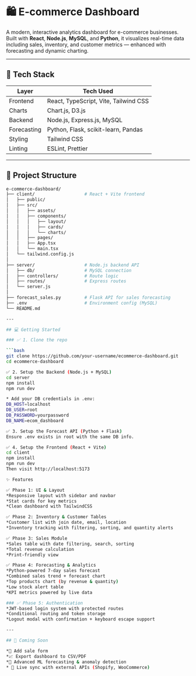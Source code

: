 # 🛍️ E-commerce Dashboard

A modern, interactive analytics dashboard for e-commerce businesses. Built with **React**, **Node.js**, **MySQL**, and **Python**, it visualizes real-time data including sales, inventory, and customer metrics — enhanced with forecasting and dynamic charting.

---

## 🚀 Tech Stack

| Layer       | Tech Used                                 |
|-------------|--------------------------------------------|
| Frontend    | React, TypeScript, Vite, Tailwind CSS      |
| Charts      | Chart.js, D3.js                            |
| Backend     | Node.js, Express.js, MySQL                 |
| Forecasting | Python, Flask, scikit-learn, Pandas        |
| Styling     | Tailwind CSS                               |
| Linting     | ESLint, Prettier                           |

---

## 📁 Project Structure

```bash
e-commerce-dashboard/
├── client/                   # React + Vite frontend
│   ├── public/
│   ├── src/
│   │   ├── assets/
│   │   ├── components/
│   │   │   ├── layout/
│   │   │   ├── cards/
│   │   │   └── charts/
│   │   ├── pages/
│   │   ├── App.tsx
│   │   └── main.tsx
│   └── tailwind.config.js
│
├── server/                   # Node.js backend API
│   ├── db/                   # MySQL connection
│   ├── controllers/          # Route logic
│   ├── routes/               # Express routes
│   └── server.js
│
├── forecast_sales.py         # Flask API for sales forecasting
├── .env                      # Environment config (MySQL)
└── README.md

---

## 💻 Getting Started

### ✅ 1. Clone the repo

```bash
git clone https://github.com/your-username/ecommerce-dashboard.git
cd ecommerce-dashboard

✅ 2. Setup the Backend (Node.js + MySQL)
cd server
npm install
npm run dev

* Add your DB credentials in .env:
DB_HOST=localhost
DB_USER=root
DB_PASSWORD=yourpassword
DB_NAME=ecom_dashboard

✅ 3. Setup the Forecast API (Python + Flask)
Ensure .env exists in root with the same DB info.

✅ 4. Setup the Frontend (React + Vite)
cd client
npm install
npm run dev
Then visit http://localhost:5173

✨ Features

✅ Phase 1: UI & Layout
*Responsive layout with sidebar and navbar
*Stat cards for key metrics
*Clean dashboard with TailwindCSS

✅ Phase 2: Inventory & Customer Tables
*Customer list with join date, email, location
*Inventory tracking with filtering, sorting, and quantity alerts

✅ Phase 3: Sales Module
*Sales table with date filtering, search, sorting
*Total revenue calculation
*Print-friendly view

✅ Phase 4: Forecasting & Analytics
*Python-powered 7-day sales forecast
*Combined sales trend + forecast chart
*Top products chart (by revenue & quantity)
*Low stock alert table
*KPI metrics powered by live data

### ✅ Phase 5: Authentication
*JWT-based login system with protected routes
*Conditional routing and token storage
*Logout modal with confirmation + keyboard escape support

---

## 🧠 Coming Soon

*🧾 Add sale form
*📈 Export dashboard to CSV/PDF
*🤖 Advanced ML forecasting & anomaly detection
* 🔄 Live sync with external APIs (Shopify, WooCommerce)
